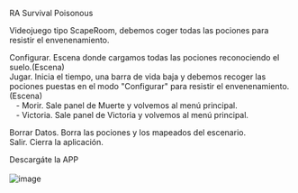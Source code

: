 RA Survival Poisonous

Videojuego tipo ScapeRoom, debemos coger todas las pociones para resistir el envenenamiento.

Configurar. Escena donde cargamos todas las pociones reconociendo el suelo.(Escena)<br>
Jugar. Inicia el tiempo, una barra de vida baja y debemos recoger las pociones puestas en el modo "Configurar" para resistir el envenenamiento.(Escena)<br>
  &nbsp;&nbsp;&nbsp;- Morir. Sale panel de Muerte y volvemos al menú principal.<br>
  &nbsp;&nbsp;&nbsp;- Victoria. Sale panel de Victoria y volvemos al menú principal.<br>
  
Borrar Datos. Borra las pociones y los mapeados del escenario.<br>
Salir. Cierra la aplicación.


Descargáte la APP<br><br>
![image](https://github.com/SapoStudios/RA-SurvivalPoisonous/assets/153288075/0372bc93-f447-49df-a5ff-dfb879a6db61)
